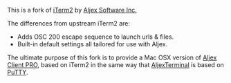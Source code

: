 This is a fork of <a href="https://iterm2.com">iTerm2</a> by <a href="http://www.aljex.com">Aljex Software Inc.</a>

The differences from upstream iTerm2 are:

* Adds OSC 200 escape sequence to launch urls & files.
* Built-in default settings all tailored for use with Aljex.

The ultimate purpose of this fork is to provide a Mac OSX version of <a href="http://www.aljex.com/misc/Aljex_Client_7.5.6.exe">Aljex Client PRO</a>, based on iTerm2 in the same way that <a href="http://github.com/aljex/aljex-client">AljexTerminal</a> is based on <a href="http://www.chiark.greenend.org.uk/~sgtatham/putty/">PuTTY</a>.
